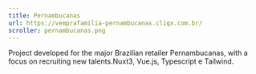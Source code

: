 ```yaml
---
title: Pernambucanas
url: https://vemprafamilia-pernambucanas.cliqx.com.br/
scroller: pernambucanas.png
---
```


Project developed for the major Brazilian retailer Pernambucanas, with a focus on recruiting new talents.Nuxt3, Vue.js, Typescript e Tailwind.
